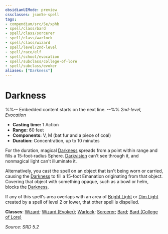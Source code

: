 ```yaml
---
obsidianUIMode: preview
cssclasses: json5e-spell
tags:
- compendium/src/5e/xphb
- spell/class/bard
- spell/class/sorcerer
- spell/class/warlock
- spell/class/wizard
- spell/level/2nd-level
- spell/race/elf
- spell/school/evocation
- spell/subclass/college-of-lore
- spell/subclass/evoker
aliases: ["Darkness"]
---
```

# Darkness
%%-- Embedded content starts on the next line. --%%
*2nd-level, Evocation*  

- **Casting time:** 1 Action
- **Range:** 60 feet
- **Components:** V, M (bat fur and a piece of coal)
- **Duration:** Concentration, up to 10 minutes

For the duration, magical [Darkness](Mechanics/z_Templates/dm/rules/variant-rules/darkness-xphb.md) spreads from a point within range and fills a 15-foot-radius Sphere. [Darkvision](senses.md#Darkvision) can't see through it, and nonmagical light can't illuminate it.

Alternatively, you cast the spell on an object that isn't being worn or carried, causing the [Darkness](Mechanics/z_Templates/dm/rules/variant-rules/darkness-xphb.md) to fill a 15-foot Emanation originating from that object. Covering that object with something opaque, such as a bowl or helm, blocks the [Darkness](Mechanics/z_Templates/dm/rules/variant-rules/darkness-xphb.md).

If any of this spell's area overlaps with an area of [Bright Light](bright-light-xphb.md) or [Dim Light](dim-light-xphb.md) created by a spell of level 2 or lower, that other spell is dispelled.

**Classes**: [Wizard](list-spells-classes-wizard.md); [Wizard (Evoker)](list-spells-classes-wizard-xphb-evoker-xphb.md "subclass=XPHB;class=XPHB"); [Warlock](list-spells-classes-warlock.md); [Sorcerer](list-spells-classes-sorcerer.md); [Bard](list-spells-classes-bard.md); [Bard (College of Lore)](list-spells-classes-bard-xphb-college-of-lore-xphb.md "subclass=XPHB;class=XPHB")

*Source: SRD 5.2*